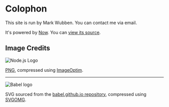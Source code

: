 # Colophon

This site is run by Mark Wubben. You can contact me <a
data-email="bcd1ddced7fcd2d3cad9d1ded9ceded3ced292d2d9c8">via email</a>.

It's powered by [Now](https://zeit.co/now). You can [view its
source](https://github.com/novemberborn/novemberborn.net/).

## Image Credits

![Node.js Logo](nodejs.png)

[PNG](https://drive.google.com/file/d/0B2SAGsHi4DjIaDV5U1g3OXlYY2M/view),
compressed using [ImageOptim](https://imageoptim.com/).

---

![Babel logo](babel.svg)

SVG sourced from the [babel.github.io
repository](https://github.com/babel/babel.github.io/blob/bfcc9a86e0d7bec3369ace79c574dfed07b02135/images/logo.svg),
compressed using [SVGOMG](https://jakearchibald.github.io/svgomg/).
